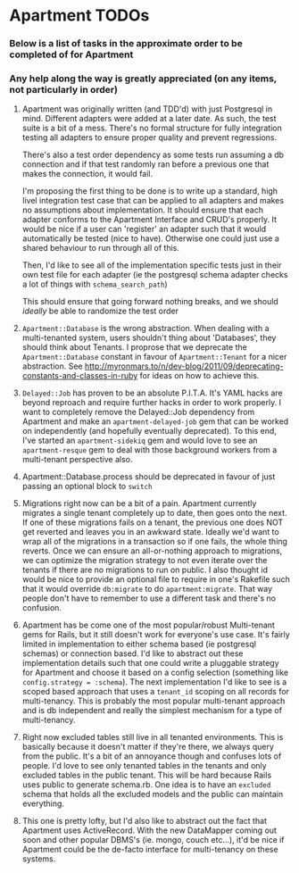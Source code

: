 # Apartment TODOs

### Below is a list of tasks in the approximate order to be completed of for Apartment
### Any help along the way is greatly appreciated (on any items, not particularly in order)

1.  Apartment was originally written (and TDD'd) with just Postgresql in mind. Different adapters were added at a later date.
    As such, the test suite is a bit of a mess. There's no formal structure for fully integration testing all adapters to ensure
    proper quality and prevent regressions.

    There's also a test order dependency as some tests run assuming a db connection and if that test randomly ran before a previous
    one that makes the connection, it would fail.

    I'm proposing the first thing to be done is to write up a standard, high livel integration test case that can be applied to all adapters
    and makes no assumptions about implementation. It should ensure that each adapter conforms to the Apartment Interface and CRUD's properly.
    It would be nice if a user can 'register' an adapter such that it would automatically be tested (nice to have). Otherwise one could just use
    a shared behaviour to run through all of this.

    Then, I'd like to see all of the implementation specific tests just in their own test file for each adapter (ie the postgresql schema adapter
    checks a lot of things with `schema_search_path`)

    This should ensure that going forward nothing breaks, and we should *ideally* be able to randomize the test order

2.  `Apartment::Database` is the wrong abstraction. When dealing with a multi-tenanted system, users shouldn't thing about 'Databases', they should
    think about Tenants. I proprose that we deprecate the `Apartment::Database` constant in favour of `Apartment::Tenant` for a nicer abstraction. See
    http://myronmars.to/n/dev-blog/2011/09/deprecating-constants-and-classes-in-ruby for ideas on how to achieve this.

3.  `Delayed::Job` has proven to be an absolute P.I.T.A. It's YAML hacks are beyond reproach and require further hacks in order to work properly.
    I want to completely remove the Delayed::Job dependency from Apartment and make an `apartment-delayed-job` gem that can be worked on independently
    (and hopefully eventually deprecated). To this end, I've started an `apartment-sidekiq` gem and would love to see an `apartment-resque` gem to deal
    with those background workers from a multi-tenant perspective also.

4.  Apartment::Database.process should be deprecated in favour of just passing an optional block to `switch`

5.  Migrations right now can be a bit of a pain. Apartment currently migrates a single tenant completely up to date, then goes onto the next. If one of these
    migrations fails on a tenant, the previous one does NOT get reverted and leaves you in an awkward state. Ideally we'd want to wrap all of the migrations in
    a transaction so if one fails, the whole thing reverts. Once we can ensure an all-or-nothing approach to migrations, we can optimize the migration strategy
    to not even iterate over the tenants if there are no migrations to run on public. I also thought id would be nice to provide an optional file to require in one's
    Rakefile such that it would override `db:migrate` to do `apartment:migrate`. That way people don't have to remember to use a different task and there's no confusion.

6.  Apartment has be come one of the most popular/robust Multi-tenant gems for Rails, but it still doesn't work for everyone's use case. It's fairly limited
    in implementation to either schema based (ie postgresql schemas) or connection based. I'd like to abstract out these implementation details such that one
    could write a pluggable strategy for Apartment and choose it based on a config selection (something like `config.strategy = :schema`). The next implementation
    I'd like to see is a scoped based approach that uses a `tenant_id` scoping on all records for multi-tenancy. This is probably the most popular multi-tenant approach
    and is db independent and really the simplest mechanism for a type of multi-tenancy.

7.  Right now excluded tables still live in all tenanted environments. This is basically because it doesn't matter if they're there, we always query from the public.
    It's a bit of an annoyance though and confuses lots of people. I'd love to see only tenanted tables in the tenants and only excluded tables in the public tenant.
    This will be hard because Rails uses public to generate schema.rb. One idea is to have an `excluded` schema that holds all the excluded models and the public can
    maintain everything.

8.  This one is pretty lofty, but I'd also like to abstract out the fact that Apartment uses ActiveRecord. With the new DataMapper coming out soon and other popular
    DBMS's (ie. mongo, couch etc...), it'd be nice if Apartment could be the de-facto interface for multi-tenancy on these systems.